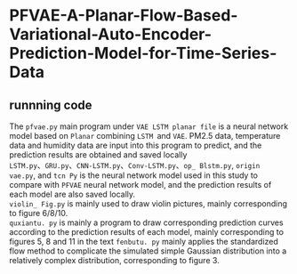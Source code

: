# PFVAE-A-Planar-Flow-Based-Variational-Auto-Encoder-Prediction-Model-for-Time-Series-Data
## runnning code  
The ``pfvae.py`` main program under ``VAE LSTM planar file`` is a neural network model based on ``Planar`` combining ``LSTM ``and ``VAE``. PM2.5 data, temperature data and humidity data are input into this program to predict, and the prediction results are obtained and saved locally  
``LSTM.py``、``GRU.py``、``CNN-LSTM.py``、``Conv-LSTM.py``、``op_ Blstm.py``, ``origin vae.py``, and ``tcn Py`` is the neural network model used in this study to compare with ``PFVAE`` neural network model, and the prediction results of each model are also saved locally.  
``violin_ Fig.py`` is mainly used to draw violin pictures, mainly corresponding to figure 6/8/10.  
``quxiantu. py`` is mainly a program to draw corresponding prediction curves according to the prediction results of each model, mainly corresponding to figures 5, 8 and 11 in the text
``fenbutu. py`` mainly applies the standardized flow method to complicate the simulated simple Gaussian distribution into a relatively complex distribution, corresponding to figure 3.
